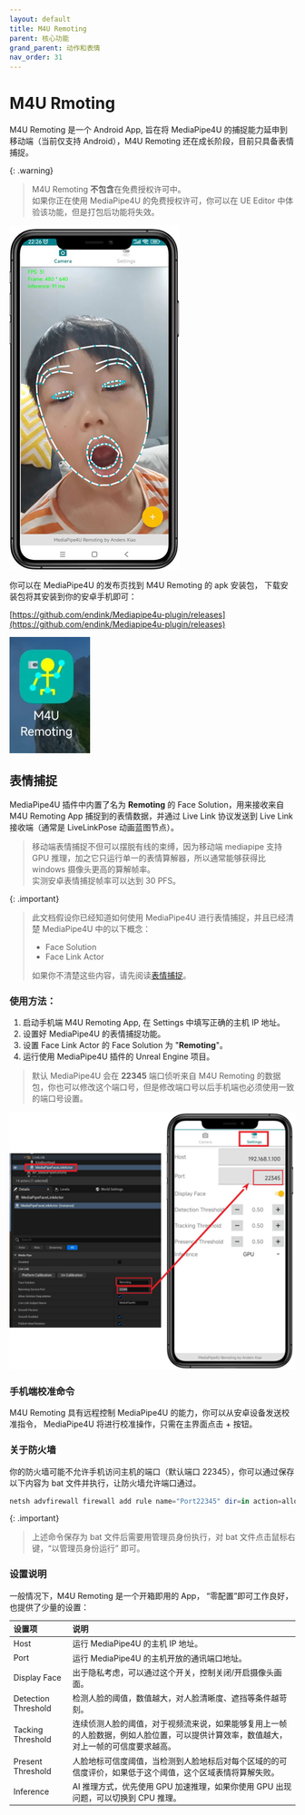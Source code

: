 ```yaml
---
layout: default
title: M4U Remoting
parent: 核心功能
grand_parent: 动作和表情
nav_order: 31
---
```


# M4U Rmoting 

M4U Remoting 是一个 Android App, 旨在将 MediaPipe4U 的捕捉能力延申到移动端（当前仅支持 Android），M4U Remoting 还在成长阶段，目前只具备表情捕捉。   


{: .warning}
> M4U Remoting **不包含**在免费授权许可中。   
> 如果你正在使用 MediaPipe4U 的免费授权许可，你可以在 UE Editor 中体验该功能，但是打包后功能将失效。  

[![M4U Remoting](./images/remoting_main_ui.jpg "M4U Remoting")](./images/remoting_main_ui.jpg)

你可以在 MediaPipe4U 的发布页找到 M4U Remoting 的 apk 安装包， 下载安装包将其安装到你的安卓手机即可：

[https://github.com/endink/Mediapipe4u-plugin/releases](https://github.com/endink/Mediapipe4u-plugin/releases)

[![M4U Remoting](./images/remoting_icon.jpg "M4U Remoting")](./images/remoting_icon.jpg)

## 表情捕捉

MediaPipe4U 插件中内置了名为 **Remoting** 的 Face Solution，用来接收来自 M4U Remoting App 捕捉到的表情数据，并通过 Live Link 协议发送到 Live Link 接收端（通常是 LiveLinkPose 动画蓝图节点）。   

> 移动端表情捕捉不但可以摆脱有线的束缚，因为移动端 mediapipe 支持 GPU 推理，加之它只运行单一的表情算解器，所以通常能够获得比 windows 摄像头更高的算解帧率。   
> 实测安卓表情捕捉帧率可以达到 30 PFS。
 
{: .important}    
> 此文档假设你已经知道如何使用 MediaPipe4U 进行表情捕捉，并且已经清楚 MediaPipe4U 中的以下概念：
> - Face Solution
> - Face Link Actor 
>   
> 如果你不清楚这些内容，请先阅读[表情捕捉](./face_link_actor.md)。


### 使用方法：

1. 启动手机端 M4U Remoting App, 在 Settings 中填写正确的主机 IP 地址。
2. 设置好 MediaPipe4U 的表情捕捉功能。
3. 设置 Face Link Actor 的 Face Solution 为 "**Remoting**"。
4. 运行使用 MediaPipe4U 插件的 Unreal Engine 项目。

> 默认 MediaPipe4U 会在 **22345** 端口侦听来自 M4U Remoting 的数据包，你也可以修改这个端口号，但是修改端口号以后手机端也必须使用一致的端口号设置。

[![M4U Remoting](./images/remoting_setup.jpg "M4U Remoting")](./images/remoting_setup.jpg)


### 手机端校准命令

M4U Remoting 具有远程控制 MediaPipe4U 的能力，你可以从安卓设备发送校准指令， MediaPipe4U 将进行校准操作，只需在主界面点击 + 按钮。

### 关于防火墙

你的防火墙可能不允许手机访问主机的端口（默认端口 22345），你可以通过保存以下内容为 bat 文件并执行，让防火墙允许端口通过。

```powershell
netsh advfirewall firewall add rule name="Port22345" dir=in action=allow protocol=UDP localport=22345
```
{: .important}
> 上述命令保存为 bat 文件后需要用管理员身份执行，对 bat 文件点击鼠标右键，“以管理员身份运行” 即可。


### 设置说明

一般情况下，M4U Remoting 是一个开箱即用的 App， “零配置”即可工作良好，也提供了少量的设置：

|设置项| 说明 |
|:------|:-----|
|Host | 运行 MediaPipe4U 的主机 IP 地址。|
|Port | 运行 MediaPipe4U 的主机开放的通讯端口地址。|
|Display Face |出于隐私考虑，可以通过这个开关，控制关闭/开启摄像头画面。|
|Detection Threshold |检测人脸的阈值，数值越大，对人脸清晰度、遮挡等条件越苛刻。|
|Tacking Threshold |连续侦测人脸的阈值，对于视频流来说，如果能够复用上一帧的人脸数据，例如人脸位置，可以提供计算效率，数值越大，对上一帧的可信度要求越高。|
|Present Threshold |人脸地标可信度阈值，当检测到人脸地标后对每个区域的的可信度评价，如果低于这个阈值，这个区域表情将算解失败。|
|Inference | AI 推理方式，优先使用 GPU 加速推理，如果你使用 GPU 出现问题，可以切换到 CPU 推理。|


